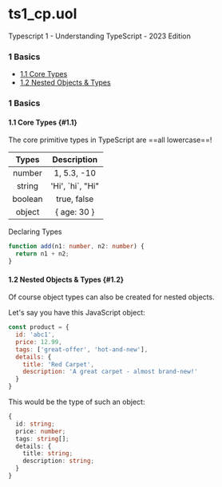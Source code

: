 # ts1_cp.uol
Typescript 1 - Understanding TypeScript - 2023 Edition  
  
### 1 Basics

- [1.1 Core Types](#1.1)
- [1.2 Nested Objects & Types](#1.2)

### 1 Basics

#### 1.1 Core Types {#1.1}

The core primitive types in TypeScript are ==all lowercase==!  

|           Types           |         Description        |
|           :----:          |            :----:          |
|           number          |        1, 5.3, -10         |
|           string          |      'Hi', \`hi\`, "Hi"    |
|           boolean         |         true, false        |  
|           object          |         { age: 30 }        |
  
Declaring Types
```ts
function add(n1: number, n2: number) {
  return n1 + n2;
}
```

#### 1.2 Nested Objects & Types {#1.2}

Of course object types can also be created for nested objects.  

Let's say you have this JavaScript object:  
```js
const product = {
  id: 'abc1',
  price: 12.99,
  tags: ['great-offer', 'hot-and-new'],
  details: {
    title: 'Red Carpet',
    description: 'A great carpet - almost brand-new!'
  }
}
```
  
This would be the type of such an object:  
```ts
{
  id: string;
  price: number;
  tags: string[];
  details: {
    title: string;
    description: string;
  }
}
```